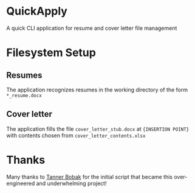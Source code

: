 # QuickApply
A quick CLI application for resume and cover letter file management

# Filesystem Setup
## Resumes
The application recognizes resumes in the working directory of the form `*_resume.docx`
## Cover letter
The application fills the file `cover_letter_stub.docx` at `{INSERTION POINT}` with contents chosen from `cover_letter_contents.xlsx`
# Thanks
Many thanks to [Tanner Bobak](https://github.com/tannerbobak) for the initial script that became this over-engineered and underwhelming project!
